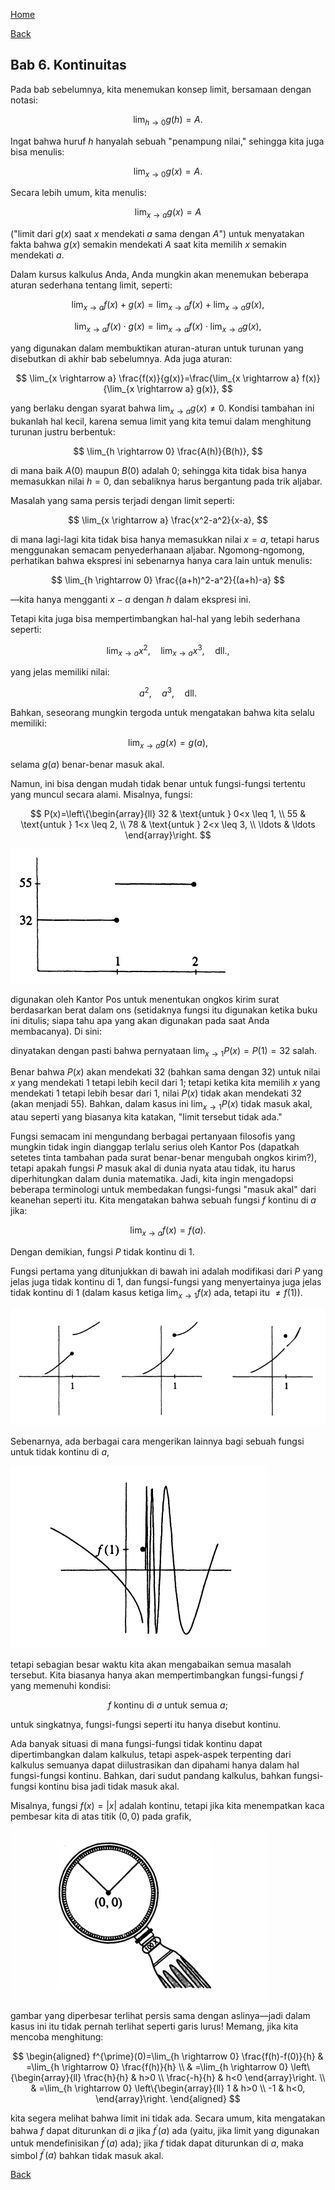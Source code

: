 [Home](../)

[Back](./)


## Bab 6. Kontinuitas

Pada bab sebelumnya, kita menemukan konsep limit, bersamaan dengan notasi:

$$
\lim_{h \rightarrow 0} g(h)=A.
$$

Ingat bahwa huruf $h$ hanyalah sebuah "penampung nilai," sehingga kita juga bisa menulis:

$$
\lim_{x \rightarrow 0} g(x)=A.
$$

Secara lebih umum, kita menulis:

$$
\lim_{x \rightarrow a} g(x)=A
$$

("limit dari $g(x)$ saat $x$ mendekati $a$ sama dengan $A$") untuk menyatakan fakta bahwa $g(x)$ semakin mendekati $A$ saat kita memilih $x$ semakin mendekati $a$.

Dalam kursus kalkulus Anda, Anda mungkin akan menemukan beberapa aturan sederhana tentang limit, seperti:

$$
\lim_{x \rightarrow a} f(x)+g(x)=\lim_{x \rightarrow a} f(x)+\lim_{x \rightarrow a} g(x),
$$

$$
\lim_{x \rightarrow a} f(x) \cdot g(x)=\lim_{x \rightarrow a} f(x) \cdot \lim_{x \rightarrow a} g(x),
$$

yang digunakan dalam membuktikan aturan-aturan untuk turunan yang disebutkan di akhir bab sebelumnya. Ada juga aturan:

$$
\lim_{x \rightarrow a} \frac{f(x)}{g(x)}=\frac{\lim_{x \rightarrow a} f(x)}{\lim_{x \rightarrow a} g(x)},
$$

yang berlaku dengan syarat bahwa $\lim_{x \rightarrow a} g(x) \neq 0$. Kondisi tambahan ini bukanlah hal kecil, karena semua limit yang kita temui dalam menghitung turunan justru berbentuk:

$$
\lim_{h \rightarrow 0} \frac{A(h)}{B(h)},
$$

di mana baik $A(0)$ maupun $B(0)$ adalah 0; sehingga kita tidak bisa hanya memasukkan nilai $h=0$, dan sebaliknya harus bergantung pada trik aljabar.

Masalah yang sama persis terjadi dengan limit seperti:

$$
\lim_{x \rightarrow a} \frac{x^2-a^2}{x-a},
$$

di mana lagi-lagi kita tidak bisa hanya memasukkan nilai $x=a$, tetapi harus menggunakan semacam penyederhanaan aljabar. Ngomong-ngomong, perhatikan bahwa ekspresi ini sebenarnya hanya cara lain untuk menulis:

$$
\lim_{h \rightarrow 0} \frac{(a+h)^2-a^2}{(a+h)-a}
$$

—kita hanya mengganti $x-a$ dengan $h$ dalam ekspresi ini.

Tetapi kita juga bisa mempertimbangkan hal-hal yang lebih sederhana seperti:

$$
\lim_{x \rightarrow a} x^2, \quad \lim_{x \rightarrow a} x^3, \quad \text{dll.,}
$$

yang jelas memiliki nilai:

$$
a^2, \quad a^3, \quad \text{dll.}
$$

Bahkan, seseorang mungkin tergoda untuk mengatakan bahwa kita selalu memiliki:

$$
\lim_{x \rightarrow a} g(x)=g(a),
$$

selama $g(a)$ benar-benar masuk akal.

Namun, ini bisa dengan mudah tidak benar untuk fungsi-fungsi tertentu yang muncul secara alami. Misalnya, fungsi:

$$
P(x)=\left\{\begin{array}{ll}
32 & \text{untuk } 0<x \leq 1, \\
55 & \text{untuk } 1<x \leq 2, \\
78 & \text{untuk } 2<x \leq 3, \\
\ldots & \ldots
\end{array}\right.
$$

![](attachment/Pasted%20image%2020250622095737.png)

digunakan oleh Kantor Pos untuk menentukan ongkos kirim surat berdasarkan berat dalam ons (setidaknya fungsi itu digunakan ketika buku ini ditulis; siapa tahu apa yang akan digunakan pada saat Anda membacanya). Di sini:

dinyatakan dengan pasti bahwa pernyataan $\lim_{x \rightarrow 1} P(x) = P(1) = 32$ salah.

Benar bahwa $P(x)$ akan mendekati 32 (bahkan sama dengan 32) untuk nilai $x$ yang mendekati 1 tetapi lebih kecil dari 1; tetapi ketika kita memilih $x$ yang mendekati 1 tetapi lebih besar dari 1, nilai $P(x)$ tidak akan mendekati 32 (akan menjadi 55). Bahkan, dalam kasus ini $\lim_{x \rightarrow 1} P(x)$ tidak masuk akal, atau seperti yang biasanya kita katakan, "limit tersebut tidak ada."

Fungsi semacam ini mengundang berbagai pertanyaan filosofis yang mungkin tidak ingin dianggap terlalu serius oleh Kantor Pos (dapatkah setetes tinta tambahan pada surat benar-benar mengubah ongkos kirim?), tetapi apakah fungsi $P$ masuk akal di dunia nyata atau tidak, itu harus diperhitungkan dalam dunia matematika. Jadi, kita ingin mengadopsi beberapa terminologi untuk membedakan fungsi-fungsi "masuk akal" dari keanehan seperti itu. Kita mengatakan bahwa sebuah fungsi $f$ kontinu di $a$ jika:

$$
\lim_{x \rightarrow a} f(x)=f(a).
$$

Dengan demikian, fungsi $P$ tidak kontinu di 1.

Fungsi pertama yang ditunjukkan di bawah ini adalah modifikasi dari $P$ yang jelas juga tidak kontinu di 1, dan fungsi-fungsi yang menyertainya juga jelas tidak kontinu di 1 (dalam kasus ketiga $\lim_{x \rightarrow 1} f(x)$ ada, tetapi itu $\neq f(1)$). 

![](attachment/Pasted%20image%2020250622100117.png)

Sebenarnya, ada berbagai cara mengerikan lainnya bagi sebuah fungsi untuk tidak kontinu di $a$, 

![](attachment/Pasted%20image%2020250622100140.png)

tetapi sebagian besar waktu kita akan mengabaikan semua masalah tersebut. Kita biasanya hanya akan mempertimbangkan fungsi-fungsi $f$ yang memenuhi kondisi:

$$
f \text{ kontinu di } a \text{ untuk semua } a;
$$

untuk singkatnya, fungsi-fungsi seperti itu hanya disebut kontinu.

Ada banyak situasi di mana fungsi-fungsi tidak kontinu dapat dipertimbangkan dalam kalkulus, tetapi aspek-aspek terpenting dari kalkulus semuanya dapat diilustrasikan dan dipahami hanya dalam hal fungsi-fungsi kontinu. Bahkan, dari sudut pandang kalkulus, bahkan fungsi-fungsi kontinu bisa jadi tidak masuk akal.

Misalnya, fungsi $f(x)=\lvert x \rvert$ adalah kontinu, tetapi jika kita menempatkan kaca pembesar kita di atas titik $(0,0)$ pada grafik, 

![](attachment/Pasted%20image%2020250622100228.png)

gambar yang diperbesar terlihat persis sama dengan aslinya—jadi dalam kasus ini itu tidak pernah terlihat seperti garis lurus! Memang, jika kita mencoba menghitung:

$$
\begin{aligned}
f^{\prime}(0)=\lim_{h \rightarrow 0} \frac{f(h)-f(0)}{h} & =\lim_{h \rightarrow 0} \frac{f(h)}{h} \\
& =\lim_{h \rightarrow 0} \left\{\begin{array}{ll}
\frac{h}{h} & h>0 \\
\frac{-h}{h} & h<0
\end{array}\right. \\
& =\lim_{h \rightarrow 0} \left\{\begin{array}{ll}
1 & h>0 \\
-1 & h<0,
\end{array}\right.
\end{aligned}
$$

kita segera melihat bahwa limit ini tidak ada. Secara umum, kita mengatakan bahwa $f$ dapat diturunkan di $a$ jika $f^{\prime}(a)$ ada (yaitu, jika limit yang digunakan untuk mendefinisikan $f^{\prime}(a)$ ada); jika $f$ tidak dapat diturunkan di $a$, maka simbol $f^{\prime}(a)$ bahkan tidak masuk akal.

[Back](./)
